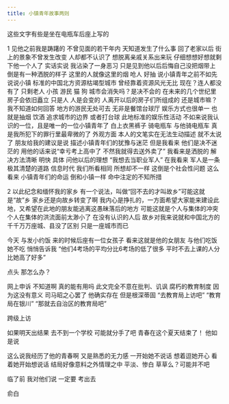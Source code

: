 ```yaml
---
title: 小镇青年故事两则
---
```

这些文字有些是坐在电瓶车后座上写的

1
见他之前我是踌躇的 不曾见面的若干年内 天知道发生了什么事 回了老家以后 街上的景象不曾发生改变 人却都不认识了 想脱离亲戚关系出来玩 仔细想想好想就剩下他一个人了
实话实说 我沾染了一身恶习 只是见到他以后后悔自己没把烟带上 倒是有一种洒脱的样子
这里的人就像这里的烟 呛人 好抽
说小镇青年之前不如先说说小镇 标准的中国北方资源枯竭型城市 曾经靠着资源风光无比 现在？连人都没有了 只剩老人 小孩 游民 猫 狗
城市会消失吗？是决不会的 在未来的几个世纪里 房子会依旧矗立 只是人 人是会变的 人离开以后的房子们所组成的 还是城市嘛？我不知道如何回答
地方的游民无处可去 无非是餐馆台球厅 娱乐方式也很单一 也就是抽烟 饮酒  追求城市的边界 或者打台球 此地标准的娱乐性活动
不如来说我认识的一位，且是唯一的一位小镇青年了 白上衣黑裤子 骑电瓶车 与他骑电瓶车 真是我所犯下的罪行里最卑微的了 外观方面 本人的文笔实在无法生动描述 就不太说了
朋友给我的建议是说 描述小镇青年们的犹豫与迷茫 但是我看来 他们是决不迷茫的 用他的话来说“幸亏考上高中了 不然我就得去送外卖了” 我看来是洒脱的 解决方法清晰 明快 具体 问他以后的理想 “我想去当职业军人” 
在我看来 军人是一条极其清楚的道路 信息时代 我们所看相同 所想却不一样 这倒是个社会性问题
这么看来 小镇青年们的命运 倒和小镇一样 命中注定的不知所措


2
以此纪念和缅怀我的家乡
有一个说法，叫做“回不去的才叫故乡”可能这就是“故”乡
家乡还是向故乡转变了啊
我内心是挣扎的，一方面希望大家能来建设此地，又希望在此地的朋友能逃离这愚昧落后的地方
可能这就是个人与集体的冲突
个人在集体的洪流面前太渺小了
在没有认识的人后 故乡对我来说就和中国北方的千千万万座城、县没了区别 只是一座城市而已

今天 与发小约饭 来的时候后座有一位女孩子 看来这就是他的女朋友 
与他们吃饭 她不吃 悄悄告诉我 “他们4考场的平均分比6考场的低了很多 平时不去上课的人分比她高了好多”

点头
那怎么办？

网上申诉
不知道啊 真的能有用吗 此文完全不意在批判、讥讽 腐朽的教育制度 因为这没有意义 司马昭之心罢了 他确实存在 但是根深蒂固
“去教育局上访吧”
“教育局在银川”
“那就去自治区的教育局吧”

跨级上访

如果明天出结果 去不到一个学校 可能就分手了吧 青春在这个夏天结束了！
他如是说

这么说我经历了他的青春啊
又是熟悉的无力感
一开始她不说话 想着逗她开心
看着她开始想说话
结局好像意料之外情理之中
平淡、惨白
草草么？可能并不吧

临了前
我对他们说
一定要 考出去

俞白